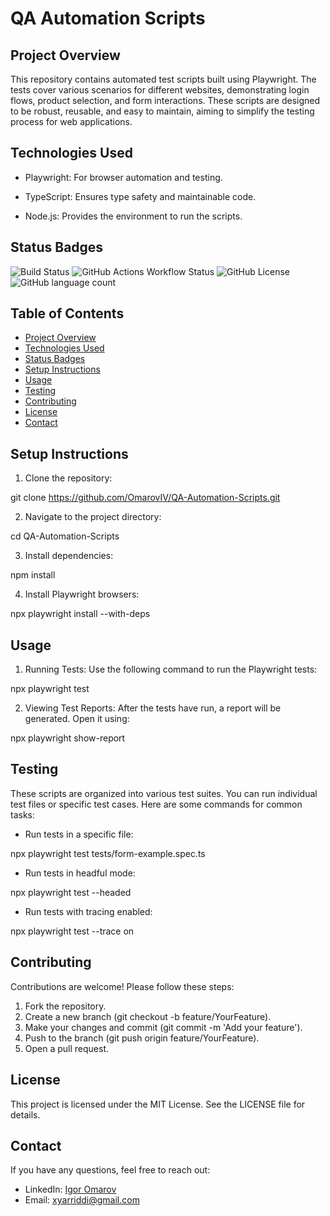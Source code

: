 # QA Automation Scripts

## Project Overview

This repository contains automated test scripts built using Playwright. The tests cover various scenarios for different websites, demonstrating login flows, product selection, and form interactions. These scripts are designed to be robust, reusable, and easy to maintain, aiming to simplify the testing process for web applications.

## Technologies Used

- Playwright: For browser automation and testing.

- TypeScript: Ensures type safety and maintainable code.

- Node.js: Provides the environment to run the scripts.

## Status Badges

![Build Status](https://github.com/OmarovIV/QA-Automation-Scripts/actions/workflows/playwright.yml/badge.svg)
![GitHub Actions Workflow Status](https://img.shields.io/github/actions/workflow/status/OmarovIV/QA-Automation-Scripts/Playwright%20Tests)
![GitHub License](https://img.shields.io/github/license/OmarovIV/QA-Automation-Scripts)
![GitHub language count](https://img.shields.io/github/languages/count/OmarovIV/QA-Automation-Scripts)

## Table of Contents

- [Project Overview](#project-overview)
- [Technologies Used](#technologies-used)
- [Status Badges](#status-badges)
- [Setup Instructions](#setup-instructions)
- [Usage](#usage)
- [Testing](#testing)
- [Contributing](#contributing)
- [License](#license)
- [Contact](#contact)

## Setup Instructions

1. Clone the repository:

git clone https://github.com/OmarovIV/QA-Automation-Scripts.git

2. Navigate to the project directory:

cd QA-Automation-Scripts

3. Install dependencies:

npm install

4. Install Playwright browsers:

npx playwright install --with-deps

## Usage

1. Running Tests: Use the following command to run the Playwright tests:

npx playwright test

2. Viewing Test Reports: After the tests have run, a report will be generated. Open it using:

npx playwright show-report

## Testing

These scripts are organized into various test suites. You can run individual test files or specific test cases. Here are some commands for common tasks:

- Run tests in a specific file:

npx playwright test tests/form-example.spec.ts

- Run tests in headful mode:

npx playwright test --headed

- Run tests with tracing enabled:

npx playwright test --trace on

## Contributing

Contributions are welcome! Please follow these steps:

1. Fork the repository.
2. Create a new branch (git checkout -b feature/YourFeature).
3. Make your changes and commit (git commit -m 'Add your feature').
4. Push to the branch (git push origin feature/YourFeature).
5. Open a pull request.

## License

This project is licensed under the MIT License. See the LICENSE file for details.

## Contact

If you have any questions, feel free to reach out:

- LinkedIn: [Igor Omarov](https://www.linkedin.com/in/igor-omarov/)
- Email: [xyarriddi@gmail.com](mailto:xyarriddi@gmail.com)
